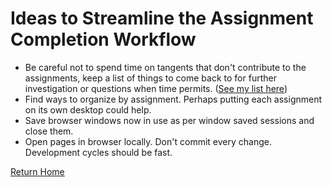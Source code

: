 # Ideas to Streamline the Assignment Completion Workflow

- Be careful not to spend time on tangents that don't contribute to the assignments, keep a list of things to come back to for further investigation or questions when time permits. ([See my list here](TODO))
- Find ways to organize by assignment.  Perhaps putting each assignment on its own desktop could help.
- Save browser windows now in use as per window saved sessions and close them.
- Open pages in browser locally.  Don't commit every change.  Development cycles should be fast.

[Return Home](/)